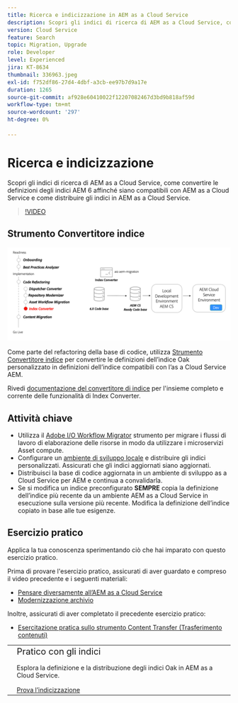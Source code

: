 ```yaml
---
title: Ricerca e indicizzazione in AEM as a Cloud Service
description: Scopri gli indici di ricerca di AEM as a Cloud Service, come convertire le definizioni degli indici AEM 6 e come distribuire gli indici.
version: Cloud Service
feature: Search
topic: Migration, Upgrade
role: Developer
level: Experienced
jira: KT-8634
thumbnail: 336963.jpeg
exl-id: f752df86-27d4-4dbf-a3cb-ee97b7d9a17e
duration: 1265
source-git-commit: af928e60410022f12207082467d3bd9b818af59d
workflow-type: tm+mt
source-wordcount: '297'
ht-degree: 0%

---
```


# Ricerca e indicizzazione

Scopri gli indici di ricerca di AEM as a Cloud Service, come convertire le definizioni degli indici AEM 6 affinché siano compatibili con AEM as a Cloud Service e come distribuire gli indici in AEM as a Cloud Service.

>[!VIDEO](https://video.tv.adobe.com/v/336963?quality=12&learn=on)

## Strumento Convertitore indice

![Strumento Convertitore indice](./assets/index-converter.png)

Come parte del refactoring della base di codice, utilizza [Strumento Convertitore indice](https://github.com/adobe/aio-cli-plugin-aem-cloud-service-migration#command-aio-aem-migrationindex-converter) per convertire le definizioni dell’indice Oak personalizzato in definizioni dell’indice compatibili con l’as a Cloud Service AEM.

Rivedi [documentazione del convertitore di indice](https://experienceleague.adobe.com/docs/experience-manager-cloud-service/content/migration-journey/refactoring-tools/index-converter.html) per l&#39;insieme completo e corrente delle funzionalità di Index Converter.

## Attività chiave

+ Utilizza il [Adobe I/O Workflow Migrator](https://github.com/adobe/aio-cli-plugin-aem-cloud-service-migration#command-aio-aem-migrationindex-converter) strumento per migrare i flussi di lavoro di elaborazione delle risorse in modo da utilizzare i microservizi Asset compute.
+ Configurare un [ambiente di sviluppo locale](https://experienceleague.adobe.com/docs/experience-manager-learn/cloud-service/local-development-environment-set-up/overview.html?lang=it) e distribuire gli indici personalizzati. Assicurati che gli indici aggiornati siano aggiornati.
+ Distribuisci la base di codice aggiornata in un ambiente di sviluppo as a Cloud Service per AEM e continua a convalidarla.
+ Se si modifica un indice preconfigurato **SEMPRE** copia la definizione dell’indice più recente da un ambiente AEM as a Cloud Service in esecuzione sulla versione più recente. Modifica la definizione dell’indice copiato in base alle tue esigenze.

## Esercizio pratico

Applica la tua conoscenza sperimentando ciò che hai imparato con questo esercizio pratico.

Prima di provare l&#39;esercizio pratico, assicurati di aver guardato e compreso il video precedente e i seguenti materiali:

+ [Pensare diversamente all’AEM as a Cloud Service](./introduction.md)
+ [Modernizzazione archivio](./repository-modernization.md)

Inoltre, assicurati di aver completato il precedente esercizio pratico:

+ [Esercitazione pratica sullo strumento Content Transfer (Trasferimento contenuti)](./content-migration/content-transfer-tool.md#hands-on-exercise)

<table style="border-width:0">
    <tr>
        <td style="width:150px">
            <a  rel="noreferrer"
                target="_blank"
                href="https://github.com/adobe/aem-cloud-engineering-video-series-exercises/tree/session7-indexes#cloud-acceleration-bootcamp---session-7-search-and-indexing"><img alt="Esercitazione pratica archivio GitHub" src="./assets/github.png"/>
            </a>        
        </td>
        <td style="width:100%;margin-bottom:1rem;">
            <div style="font-size:1.25rem;font-weight:400;">Pratico con gli indici</div>
            <p style="margin:1rem 0">
                Esplora la definizione e la distribuzione degli indici Oak in AEM as a Cloud Service.
            </p>
            <a  rel="noreferrer"
                target="_blank"
                href="https://github.com/adobe/aem-cloud-engineering-video-series-exercises/tree/session7-indexes#cloud-acceleration-bootcamp---session-7-search-and-indexing" class="spectrum-Button spectrum-Button--primary spectrum-Button--sizeM">
                <span class="spectrum-Button-label has-no-wrap has-text-weight-bold">Prova l’indicizzazione</span>
            </a>
        </td>
    </tr>
</table>
